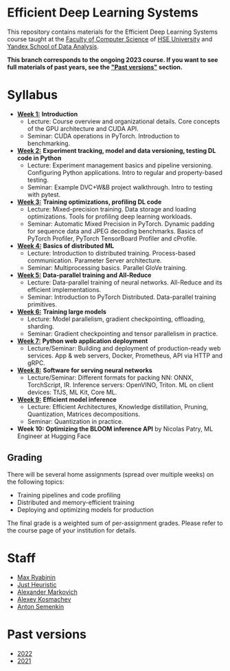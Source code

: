 # Efficient Deep Learning Systems
This repository contains materials for the Efficient Deep Learning Systems course taught at the [Faculty of Computer Science](https://cs.hse.ru/en/) of [HSE University](https://www.hse.ru/en/) and [Yandex School of Data Analysis](https://academy.yandex.com/dataschool/).

__This branch corresponds to the ongoing 2023 course. If you want to see full materials of past years, see the ["Past versions"](#past-versions) section.__

# Syllabus
- [__Week 1:__](./week01_intro) __Introduction__
  - Lecture: Course overview and organizational details. Core concepts of the GPU architecture and CUDA API.
  - Seminar: CUDA operations in PyTorch. Introduction to benchmarking.
- [__Week 2:__](./week02_management_and_testing) __Experiment tracking, model and data versioning, testing DL code in Python__
  - Lecture: Experiment management basics and pipeline versioning. Configuring Python applications. Intro to regular and property-based testing.
  - Seminar: Example DVC+W&B project walkthrough. Intro to testing with pytest.
- [__Week 3:__](./week03_fast_pipelines) __Training optimizations, profiling DL code__
  - Lecture: Mixed-precision training. Data storage and loading optimizations. Tools for profiling deep learning workloads.
  - Seminar: Automatic Mixed Precision in PyTorch. Dynamic padding for sequence data and JPEG decoding benchmarks. Basics of PyTorch Profiler, PyTorch TensorBoard Profiler and cProfile.
- [__Week 4:__](./week04_distributed) __Basics of distributed ML__
  - Lecture: Introduction to distributed training. Process-based communication. Parameter Server architecture.
  - Seminar: Multiprocessing basics. Parallel GloVe training.
- [__Week 5:__](./week05_data_parallel) __Data-parallel training and All-Reduce__
  - Lecture: Data-parallel training of neural networks. All-Reduce and its efficient implementations.
  - Seminar: Introduction to PyTorch Distributed. Data-parallel training primitives.
- [__Week 6:__](./week06_large_models) __Training large models__
  - Lecture: Model parallelism, gradient checkpointing, offloading, sharding.
  - Seminar: Gradient checkpointing and tensor parallelism in practice.
- [__Week 7:__](./week07_application_deployment) __Python web application deployment__
  - Lecture/Seminar: Building and deployment of production-ready web services. App & web servers, Docker, Prometheus, API via HTTP and gRPC.
- [__Week 8:__](./week08_inference_software) __Software for serving neural networks__
  - Lecture/Seminar: Different formats for packing NN: ONNX, TorchScript, IR. Inference servers: OpenVINO, Triton. ML on client devices: TfJS, ML Kit, Core ML.
- [__Week 9:__](./week09_compression) __Efficient model inference__
  - Lecture: Efficient Architectures, Knowledge distillation, Pruning, Quantization, Matrices decompositions.
  - Seminar: Quantization in practice.
- __Week 10:__ __Optimizing the BLOOM inference API__ by Nicolas Patry, ML Engineer at Hugging Face

## Grading
There will be several home assignments (spread over multiple weeks) on the following topics:
- Training pipelines and code profiling
- Distributed and memory-efficient training
- Deploying and optimizing models for production

The final grade is a weighted sum of per-assignment grades.
Please refer to the course page of your institution for details.

# Staff
- [Max Ryabinin](https://github.com/mryab)
- [Just Heuristic](https://github.com/justheuristic)
- [Alexander Markovich](https://github.com/markovka17)
- [Alexey Kosmachev](https://github.com/ADKosm)
- [Anton Semenkin](https://github.com/topshik/)

# Past versions
- [2022](https://github.com/mryab/efficient-dl-systems/tree/2022)
- [2021](https://github.com/yandexdataschool/dlatscale_draft)
